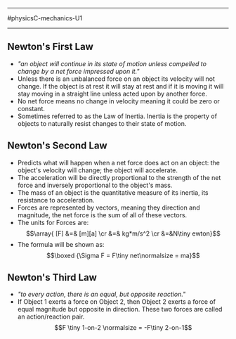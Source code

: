 __________________________
#physicsC-mechanics-U1 
______________________________
## Newton's First Law
- *"an object will continue in its state of motion unless compelled to change by a net force impressed upon it."*
- Unless there is an unbalanced force on an object its velocity will not change. If the object is at rest it will stay at rest and if it is moving it will stay moving in a straight line unless acted upon by another force.
- No net force means no change in velocity meaning it could be zero or constant.
- Sometimes referred to as the Law of Inertia. Inertia is the property of objects to naturally resist changes to their state of motion.
## Newton's Second Law
- Predicts what will happen when a net force does act on an object: the object's velocity will change; the object will accelerate.
- The acceleration will be directly proportional to the strength of the net force and inversely proportional to the object's mass.
- The mass of an object is the quantitative measure of its inertia, its resistance to acceleration.
- Forces are represented by vectors, meaning they direction and magnitude, the net force is the sum of all of these vectors.
- The units for Forces are: $$\array{ [F] &=& [m][a] \cr &=& kg*m/s^2 \cr &=&N\tiny ewton}$$
- The formula will be shown as: $$\boxed {\Sigma F = F\tiny net\normalsize = ma}$$
## Newton's Third Law
- *"to every action, there is an equal, but opposite reaction."* 
- If Object 1 exerts a force on Object 2, then Object 2 exerts a force of equal magnitude but opposite in direction. These two forces are called an action/reaction pair.$$F \tiny 1-on-2 \normalsize = -F\tiny 2-on-1$$